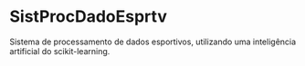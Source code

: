 # SistProcDadoEsprtv
Sistema de processamento de dados esportivos, utilizando uma inteligência artificial do scikit-learning.
